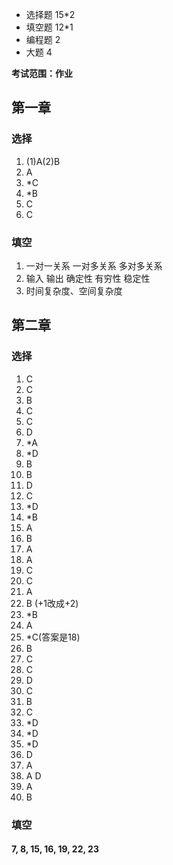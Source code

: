 + 选择题 15\*2
+ 填空题 12\*1
+ 编程题 2
+ 大题   4

**考试范围：作业**

## 第一章
### 选择
1. (1)A(2)B
2. A
3. \*C 
4. \*B 
5. C 
6. C 
### 填空
1. 一对一关系 一对多关系 多对多关系
2. 输入 输出 确定性 有穷性 稳定性
3. 时间复杂度、空间复杂度

## 第二章
### 选择
1. C 
2. C 
3. B 
4. C 
5. C 
6. D 
7. \*A 
8. \*D 
9. B 
10. B
11. D 
12. C
13. \*D 
14. \*B 
15. A 
16. B 
17. A
18. A
19. C
20. C
21. A
22. B (+1改成+2)
23. \*B
24. A
25. \*C(答案是18)
26. B
27. C
28. C
29. D
30. C
31. B
32. C
33. \*D
34. \*D
35. \*D
36. D
37. A
38. A D
39. A
40. B
### 填空
#### 7, 8, 15, 16, 19, 22, 23
